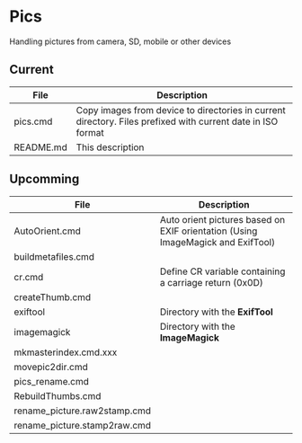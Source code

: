 # Pics
Handling pictures from camera, SD, mobile or other devices


## Current

File|Description
----|----------- 
pics.cmd	| Copy images from device to directories in current directory. Files prefixed with current date in ISO format
README.md	| This description

## Upcomming
File|Description
----|-----------
AutoOrient.cmd	| Auto orient pictures based on EXIF orientation (Using ImageMagick and ExifTool)
buildmetafiles.cmd	| 
cr.cmd	| Define CR variable containing a carriage return (0x0D)
createThumb.cmd	| 
exiftool	| Directory with the **ExifTool** 
imagemagick	| Directory with the **ImageMagick**
mkmasterindex.cmd.xxx	| 
movepic2dir.cmd	| 
pics_rename.cmd	| 
RebuildThumbs.cmd	| 
rename_picture.raw2stamp.cmd	| 
rename_picture.stamp2raw.cmd	| 
